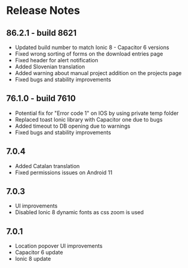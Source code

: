 # Release Notes

## 86.2.1 - build 8621
- Updated build number to match Ionic 8 - Capacitor 6 versions
- Fixed wrong sorting of forms on the download entries page
- Fixed header for alert notification
- Added Slovenian translation
- Added warning about manual project addition on the projects page
- Fixed bugs and stability improvements


## 76.1.0 - build 7610
 - Potential fix for "Error code 1" on IOS by using private temp folder
 - Replaced toast Ionic library with Capacitor one due to bugs
 - Added timeout to DB opening due to warnings
 - Fixed bugs and stability improvements

## 7.0.4
 - Added Catalan translation
 - Fixed permissions issues on Android 11

## 7.0.3
 - UI improvements
 - Disabled Ionic 8 dynamic fonts as css zoom is used

## 7.0.1
 - Location popover UI improvements
 - Capacitor 6 update
 - Ionic 8 update
